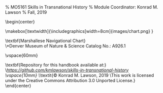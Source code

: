 % MO5161 Skills in Transnational History
% Module Coordinator: Konrad M. Lawson
% Fall, 2019

\begin{center}

\makebox[\textwidth]{\includegraphics[width=8cm]{images/chart.png} }


\textbf{Marshallese Navigational Chart}   
\\*Denver Museum of Nature \& Science Catalog No.: A926.1

\vspace{60mm}

\textbf{Repository for this handbook available at:}
\\*https://github.com/kmlawson/skills-in-transnational-history
\vspace{10mm}
\\*\textit{© Konrad M. Lawson, 2019 
\\This work is licensed under the Creative Commons Attribution 3.0 Unported License.}
\end{center}

